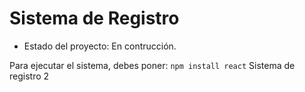 <h1>Sistema de Registro</h1>

- Estado del proyecto: En contrucción.

Para ejecutar el sistema, debes poner:
```npm install react```
Sistema de registro 2
